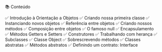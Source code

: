 📚 Conteúdo

✅ Introdução à Orientação a Objetos
✅ Criando nossa primeira classe
✅ Instanciando novos objetos
✅ Referência entre objetos
✅ Criando nossos métodos
✅ Composição entre objetos
✅ O famoso null
✅ Encapsulamento
✅ Métodos Getters e Setters
✅ Construtores
✅ Trabalhando com herança
✅ Subclasses
✅ Classe Object
✅ Sobrescrevendo métodos
✅ Classes abstratas
✅ Métodos abstratos
✅ Definindo um contrato: Interface
